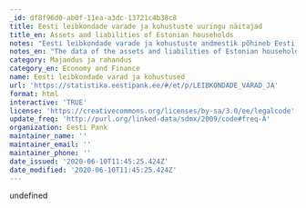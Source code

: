 ```yaml
---
_id: df8f96d0-ab0f-11ea-a3dc-13721c4b38c8
title: Eesti leibkondade varade ja kohustuste uuringu näitajad
title_en: Assets and liabilities of Estonian households
notes: "Eesti leibkondade varade ja kohustuste andmestik põhineb Eesti leibkondade finantskäitumise ja tarbimisharjumuste uuringul (ingl Household Finance and Consumption Survey, HFCS).\r\n\r\nHFCSi korraldatakse euroala liikmesriikide hulgas Euroopa Keskpanga algatusel ja ühtlustatud metoodika järgi, mis võimaldab avaldada varade ja kohustuste rahvusvaheliselt võrreldavat statistikat. Eesti on uuringus osalenud 2013. ja 2017. aastal. Antud rubriigis avaldatakse Eesti uuringute tulemused. \r\n\r\nUuringuga kogutakse andmeid leibkondade peamise eluaseme, kinnisvara, sõidukite, ettevõtlusvarade, hoiuste ja muude finantsinvesteeringute kohta. Samuti kajastatakse leibkondade laene ja muid kohustusi, sissetulekut ja tarbimist. Peale selle hõlmab uuring veel leibkondade ootuste ja krediidipiirangutega seotud küsimusi."
notes_en: "The data of the assets and liabilities of Estonian households are based on the Household Finance and Consumption Survey (HFCS) of Estonian households.\r\n\r\nThe HFCS is run in all the countries in the euro area at the initiative of the European Central Bank using a harmonised methodology that can produce internationally comparable statistics for assets and liabilities. Estonia has taken part in the survey in 2013 and 2017. This website publishes results for the surveys conducted in Estonia.\r\n\r\nThe survey collects data from Estonian households on their main residence, other real estate, vehicles, business assets, deposits and other financial investments. The loans taken by households and their other liabilities, their income and their consumption are also covered. Going further, the survey also has questions on the expectations and credit limits of households."
category: Majandus ja rahandus
category_en: Economy and Finance
name: Eesti leibkondade varad ja kohustused
url: 'https://statistika.eestipank.ee/#/et/p/LEIBKONDADE_VARAD_JA'
format: html
interactive: 'TRUE'
license: 'https://creativecommons.org/licenses/by-sa/3.0/ee/legalcode'
update_freq: 'http://purl.org/linked-data/sdmx/2009/code#freq-A'
organization: Eesti Pank
maintainer_name: ''
maintainer_email: ''
maintainer_phone: ''
date_issued: '2020-06-10T11:45:25.424Z'
date_modified: '2020-06-10T11:45:25.424Z'
---
```

undefined

